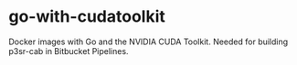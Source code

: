 # go-with-cudatoolkit

Docker images with Go and the NVIDIA CUDA Toolkit. Needed for building p3sr-cab in Bitbucket Pipelines.